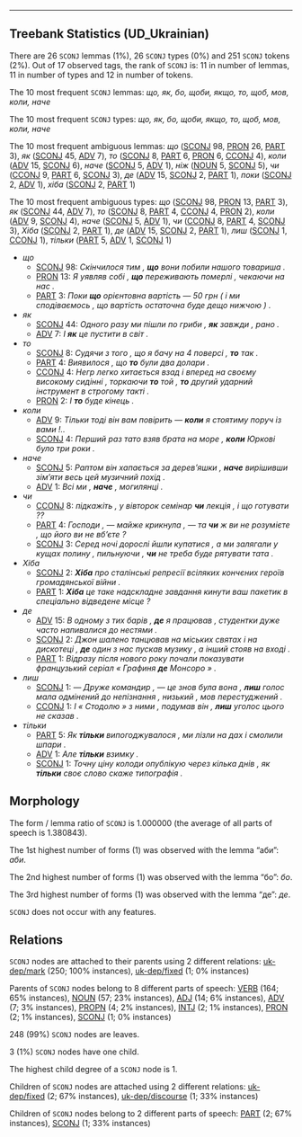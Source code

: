 

--------------------------------------------------------------------------------

## Treebank Statistics (UD_Ukrainian)

There are 26 `SCONJ` lemmas (1%), 26 `SCONJ` types (0%) and 251 `SCONJ` tokens (2%).
Out of 17 observed tags, the rank of `SCONJ` is: 11 in number of lemmas, 11 in number of types and 12 in number of tokens.

The 10 most frequent `SCONJ` lemmas: <em>що, як, бо, щоби, якщо, то, щоб, мов, коли, наче</em>

The 10 most frequent `SCONJ` types:  <em>що, як, бо, щоби, якщо, то, щоб, мов, коли, наче</em>

The 10 most frequent ambiguous lemmas: <em>що</em> ([SCONJ]() 98, [PRON]() 26, [PART]() 3), <em>як</em> ([SCONJ]() 45, [ADV]() 7), <em>то</em> ([SCONJ]() 8, [PART]() 6, [PRON]() 6, [CCONJ]() 4), <em>коли</em> ([ADV]() 15, [SCONJ]() 6), <em>наче</em> ([SCONJ]() 5, [ADV]() 1), <em>ніж</em> ([NOUN]() 5, [SCONJ]() 5), <em>чи</em> ([CCONJ]() 9, [PART]() 6, [SCONJ]() 3), <em>де</em> ([ADV]() 15, [SCONJ]() 2, [PART]() 1), <em>поки</em> ([SCONJ]() 2, [ADV]() 1), <em>хіба</em> ([SCONJ]() 2, [PART]() 1)

The 10 most frequent ambiguous types:  <em>що</em> ([SCONJ]() 98, [PRON]() 13, [PART]() 3), <em>як</em> ([SCONJ]() 44, [ADV]() 7), <em>то</em> ([SCONJ]() 8, [PART]() 4, [CCONJ]() 4, [PRON]() 2), <em>коли</em> ([ADV]() 9, [SCONJ]() 4), <em>наче</em> ([SCONJ]() 5, [ADV]() 1), <em>чи</em> ([CCONJ]() 8, [PART]() 4, [SCONJ]() 3), <em>Хіба</em> ([SCONJ]() 2, [PART]() 1), <em>де</em> ([ADV]() 15, [SCONJ]() 2, [PART]() 1), <em>лиш</em> ([SCONJ]() 1, [CCONJ]() 1), <em>тільки</em> ([PART]() 5, [ADV]() 1, [SCONJ]() 1)


* <em>що</em>
  * [SCONJ]() 98: <em>Скінчилося тим , <b>що</b> вони побили нашого товариша .</em>
  * [PRON]() 13: <em>Я уявляв собі , <b>що</b> переживають померлі , чекаючи на нас .</em>
  * [PART]() 3: <em>Поки <b>що</b> орієнтовна вартість — 50 грн ( і ми сподіваємось , що вартість остаточна буде дещо нижчою ) .</em>
* <em>як</em>
  * [SCONJ]() 44: <em>Одного разу ми пішли по гриби , <b>як</b> завжди , рано .</em>
  * [ADV]() 7: <em>І <b>як</b> це пустити в світ .</em>
* <em>то</em>
  * [SCONJ]() 8: <em>Судячи з того , що я бачу на 4 поверсі , <b>то</b> так .</em>
  * [PART]() 4: <em>Виявилося , що <b>то</b> були два долари .</em>
  * [CCONJ]() 4: <em>Негр легко хитається взад і вперед на своєму високому сидінні , торкаючи <b>то</b> той , <b>то</b> другий ударний інструмент в строгому такті .</em>
  * [PRON]() 2: <em>І <b>то</b> буде кінець .</em>
* <em>коли</em>
  * [ADV]() 9: <em>Тільки тоді він вам повірить — <b>коли</b> я стоятиму поруч із вами !..</em>
  * [SCONJ]() 4: <em>Перший раз тато взяв брата на море , <b>коли</b> Юркові було три роки .</em>
* <em>наче</em>
  * [SCONJ]() 5: <em>Раптом він хапається за дерев’яшки , <b>наче</b> вирішивши зім’яти весь цей музичний похід .</em>
  * [ADV]() 1: <em>Всі ми , <b>наче</b> , могилянці .</em>
* <em>чи</em>
  * [CCONJ]() 8: <em>підкажіть , у вівторок семінар <b>чи</b> лекція , і що готувати ??</em>
  * [PART]() 4: <em>Господи , — майже крикнула , — та <b>чи</b> ж ви не розумієте , що його ви не вб’єте ?</em>
  * [SCONJ]() 3: <em>Серед ночі дорослі йшли купатися , а ми залягали у кущах полину , пильнуючи , <b>чи</b> не треба буде рятувати тата .</em>
* <em>Хіба</em>
  * [SCONJ]() 2: <em><b>Хіба</b> про сталінські репресії всіляких кончєних героїв громадянської війни .</em>
  * [PART]() 1: <em><b>Хіба</b> це таке надскладне завдання кинути ваш пакетик в спеціально відведене місце ?</em>
* <em>де</em>
  * [ADV]() 15: <em>В одному з тих барів , <b>де</b> я працював , студентки дуже часто напивалися до нестями .</em>
  * [SCONJ]() 2: <em>Джон шалено танцював на міських святах і на дискотеці , <b>де</b> один з нас пускав музику , а інший стояв на вході .</em>
  * [PART]() 1: <em>Відразу після нового року почали показувати французький серіал « Графиня <b>де</b> Монсоро » .</em>
* <em>лиш</em>
  * [SCONJ]() 1: <em>— Друже командир , — це знов була вона , <b>лиш</b> голос мала одмінений до непізнання , низький , мов перестуджений .</em>
  * [CCONJ]() 1: <em>І « Стодолю » з ними , подумав він , <b>лиш</b> уголос цього не сказав .</em>
* <em>тільки</em>
  * [PART]() 5: <em>Як <b>тільки</b> випогоджувалося , ми лізли на дах і смолили шпари .</em>
  * [ADV]() 1: <em>Але <b>тільки</b> взимку .</em>
  * [SCONJ]() 1: <em>Точну ціну колоди опублікую через кілька днів , як <b>тільки</b> своє слово скаже типографія .</em>

## Morphology

The form / lemma ratio of `SCONJ` is 1.000000 (the average of all parts of speech is 1.380843).

The 1st highest number of forms (1) was observed with the lemma “аби”: <em>аби</em>.

The 2nd highest number of forms (1) was observed with the lemma “бо”: <em>бо</em>.

The 3rd highest number of forms (1) was observed with the lemma “де”: <em>де</em>.

`SCONJ` does not occur with any features.


## Relations

`SCONJ` nodes are attached to their parents using 2 different relations: [uk-dep/mark]() (250; 100% instances), [uk-dep/fixed]() (1; 0% instances)

Parents of `SCONJ` nodes belong to 8 different parts of speech: [VERB]() (164; 65% instances), [NOUN]() (57; 23% instances), [ADJ]() (14; 6% instances), [ADV]() (7; 3% instances), [PROPN]() (4; 2% instances), [INTJ]() (2; 1% instances), [PRON]() (2; 1% instances), [SCONJ]() (1; 0% instances)

248 (99%) `SCONJ` nodes are leaves.

3 (1%) `SCONJ` nodes have one child.

The highest child degree of a `SCONJ` node is 1.

Children of `SCONJ` nodes are attached using 2 different relations: [uk-dep/fixed]() (2; 67% instances), [uk-dep/discourse]() (1; 33% instances)

Children of `SCONJ` nodes belong to 2 different parts of speech: [PART]() (2; 67% instances), [SCONJ]() (1; 33% instances)

